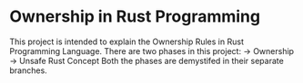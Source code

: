 # Ownership in Rust Programming

This project is intended to explain the Ownership Rules in Rust Programming Language.
There are two phases in this project:
-> Ownership
-> Unsafe Rust Concept
Both the phases are demystifed in their separate branches.
